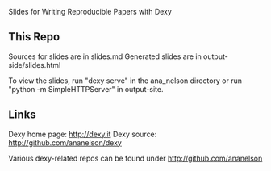 Slides for Writing Reproducible Papers with Dexy

## This Repo

Sources for slides are in slides.md
Generated slides are in output-side/slides.html

To view the slides, run "dexy serve" in the ana\_nelson directory or run
"python -m SimpleHTTPServer" in output-site.

## Links

Dexy home page: http://dexy.it
Dexy source: http://github.com/ananelson/dexy

Various dexy-related repos can be found under http://github.com/ananelson

